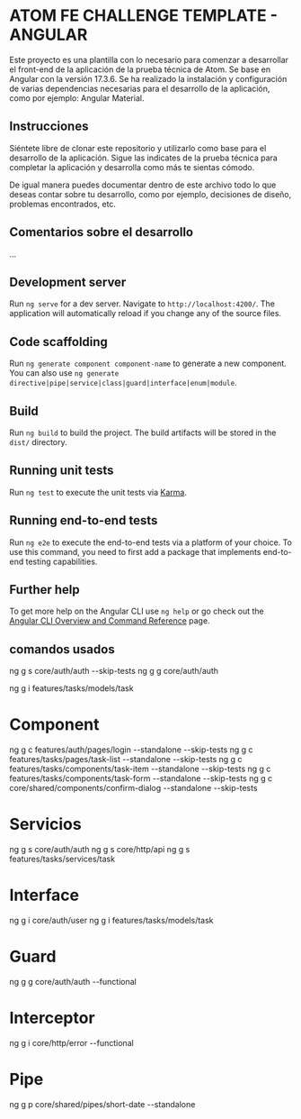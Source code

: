 # ATOM FE CHALLENGE TEMPLATE - ANGULAR

Este proyecto es una plantilla con lo necesario para comenzar a desarrollar el front-end de la aplicación de la prueba técnica de Atom. Se base en Angular con la versión 17.3.6.
Se ha realizado la instalación y configuración de varias dependencias necesarias para el desarrollo de la aplicación, como por ejemplo: Angular Material.

## Instrucciones
Siéntete libre de clonar este repositorio y utilizarlo como base para el desarrollo de la aplicación. Sigue las indicates de la prueba técnica para completar la aplicación y desarrolla como más te sientas cómodo.

De igual manera puedes documentar dentro de este archivo todo lo que deseas contar sobre tu desarrollo, como por ejemplo, decisiones de diseño, problemas encontrados, etc.

## Comentarios sobre el desarrollo
...

## Development server

Run `ng serve` for a dev server. Navigate to `http://localhost:4200/`. The application will automatically reload if you change any of the source files.

## Code scaffolding

Run `ng generate component component-name` to generate a new component. You can also use `ng generate directive|pipe|service|class|guard|interface|enum|module`.

## Build

Run `ng build` to build the project. The build artifacts will be stored in the `dist/` directory.

## Running unit tests

Run `ng test` to execute the unit tests via [Karma](https://karma-runner.github.io).

## Running end-to-end tests

Run `ng e2e` to execute the end-to-end tests via a platform of your choice. To use this command, you need to first add a package that implements end-to-end testing capabilities.

## Further help

To get more help on the Angular CLI use `ng help` or go check out the [Angular CLI Overview and Command Reference](https://angular.io/cli) page.





## comandos usados
ng g s core/auth/auth --skip-tests
ng g g core/auth/auth

ng g i features/tasks/models/task


# Component
ng g c features/auth/pages/login --standalone --skip-tests
ng g c features/tasks/pages/task-list --standalone --skip-tests
ng g c features/tasks/components/task-item --standalone --skip-tests
ng g c features/tasks/components/task-form --standalone --skip-tests
ng g c core/shared/components/confirm-dialog --standalone --skip-tests


# Servicios
ng g s core/auth/auth
ng g s core/http/api
ng g s features/tasks/services/task


# Interface
ng g i core/auth/user
ng g i features/tasks/models/task


# Guard
ng g g core/auth/auth --functional


# Interceptor
ng g i core/http/error --functional


# Pipe
ng g p core/shared/pipes/short-date --standalone


